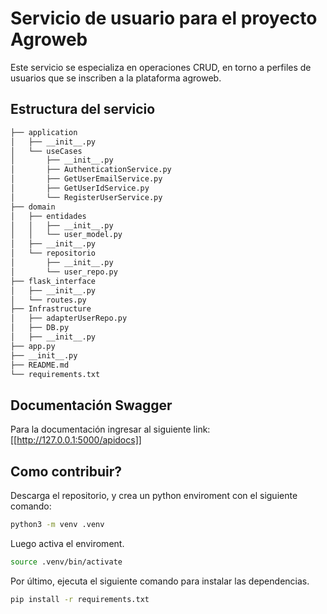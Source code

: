 # Servicio de usuario para el proyecto Agroweb

Este servicio se especializa en operaciones CRUD, en torno a perfiles de usuarios que se inscriben a la plataforma agroweb. 

## Estructura del servicio

```bash
├── application
│   ├── __init__.py
│   └── useCases
│       ├── __init__.py
│       ├── AuthenticationService.py
│       ├── GetUserEmailService.py
│       ├── GetUserIdService.py
│       └── RegisterUserService.py
├── domain
│   ├── entidades
│   │   ├── __init__.py
│   │   └── user_model.py
│   ├── __init__.py
│   └── repositorio
│       ├── __init__.py
│       └── user_repo.py
├── flask_interface
│   ├── __init__.py
│   └── routes.py
├── Infrastructure
│   ├── adapterUserRepo.py
│   ├── DB.py
│   ├── __init__.py
├── app.py
├── __init__.py
├── README.md
└── requirements.txt
```


## Documentación Swagger

Para la documentación ingresar al siguiente link:
[[http://127.0.0.1:5000/apidocs]]

## Como contribuir?

Descarga el repositorio, y crea un python enviroment con el siguiente comando:
```bash
python3 -m venv .venv
```
Luego activa el enviroment.

```bash
source .venv/bin/activate
```
Por último, ejecuta el siguiente comando para instalar las dependencias.

```bash
pip install -r requirements.txt
```



